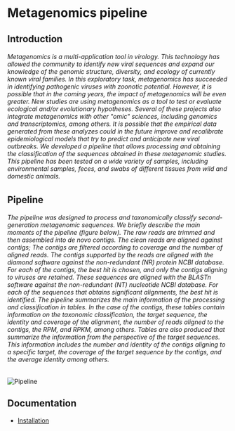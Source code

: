 #                                                     Metagenomics pipeline


##  Introduction 
###### Metagenomics is a multi-application tool in virology. This technology has allowed the community to identify new viral sequences and expand our knowledge of the genomic structure, diversity, and ecology of currently known viral families. In this exploratory task, metagenomics has succeeded in identifying pathogenic viruses with zoonotic potential. However, it is possible that in the coming years, the impact of metagenomics will be even greater. New studies are using metagenomics as a tool to test or evaluate ecological and/or evolutionary hypotheses. Several of these projects also integrate metagenomics with other "omic" sciences, including genomics and transcriptomics, among others. It is possible that the empirical data generated from these analyzes could in the future improve and recalibrate epidemiological models that try to predict and anticipate new viral outbreaks. We developed a pipeline that allows processing and obtaining the classification of the sequences obtained in these metagenomic studies. This pipeline has been tested on a wide variety of samples, including environmental samples, feces, and swabs of different tissues from wild and domestic animals. 

## Pipeline

###### The pipeline was designed to process and taxonomically classify second-generation metagenomic sequences.  We briefly describe the main moments of the pipeline (figure below). The raw reads are trimmed and then assembled into _de novo_ contigs. The clean reads are aligned against contigs; The contigs are filtered according to coverage and the number of aligned reads. The contigs supported by the reads are aligned with the diamond software against the non-redundant (NR) protein NCBI database. For each of the contigs, the best hit is chosen, and only the contigs aligning to viruses are retained. These sequences are aligned with the BLASTn software against the non-redundant (NT) nucleotide NCBI database. For each of the sequences that obtains significant alignments, the best hit is identified. The pipeline summarizes the main information of the processing and classification in tables. In the case of the contigs, these tables contain information on the taxonomic classification, the target sequence, the identity and coverage of the alignment, the number of reads aligned to the contigs, the RPM, and RPKM, among others. Tables are also produced that summarize the information from the perspective of the target sequences. This information includes the number and identity of the contigs aligning to a specific target, the coverage of the target sequence by the contigs, and the average identity among others.


![Pipeline](https://github.com/ecohealthalliance/metagenomics/assets/72785049/900cb646-5cfb-4d31-8413-9512ef77afdc)

## Documentation

- [Installation](Docs/Installation.md)
